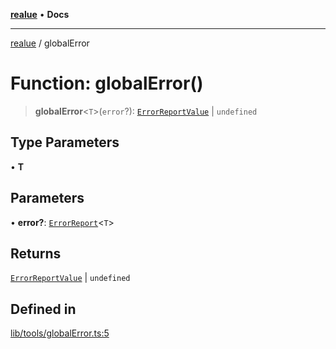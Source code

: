 [**realue**](../README.md) • **Docs**

***

[realue](../README.md) / globalError

# Function: globalError()

> **globalError**\<`T`\>(`error`?): [`ErrorReportValue`](../type-aliases/ErrorReportValue.md) \| `undefined`

## Type Parameters

• **T**

## Parameters

• **error?**: [`ErrorReport`](../type-aliases/ErrorReport.md)\<`T`\>

## Returns

[`ErrorReportValue`](../type-aliases/ErrorReportValue.md) \| `undefined`

## Defined in

[lib/tools/globalError.ts:5](https://github.com/nevoland/realue/blob/f5d92f5c2955b3005b70a2c994484a9ed93968ca/lib/tools/globalError.ts#L5)
